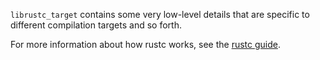 `librustc_target` contains some very low-level details that are
specific to different compilation targets and so forth.

For more information about how rustc works, see the [rustc guide].

[rustc guide]: https://rust-lang.github.io/rustc-guide/
